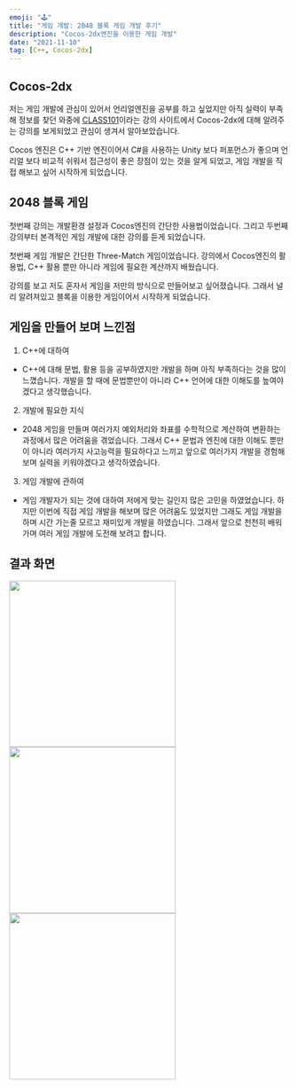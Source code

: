 ```yaml
---
emoji: "🕹"
title: "게임 개발: 2048 블록 게임 개발 후기"
description: "Cocos-2dx엔진을 이용한 게임 개발"
date: "2021-11-10"
tag: [C++, Cocos-2dx]
---
```


## Cocos-2dx

저는 게임 개발에 관심이 있어서 언리얼엔진을 공부를 하고 싶었지만 아직 실력이 부족해 정보를 찾던 와중에 [CLASS101](https://class101.net/products/604e14e83aa1a2000e442589)이라는 강의 사이트에서 Cocos-2dx에 대해 알려주는 강의를 보게되었고 관심이 생겨서 알아보았습니다.

Cocos 엔진은 C++ 기반 엔진이어서 C#을 사용하는 Unity 보다 퍼포먼스가 좋으며 언리얼 보다 비교적 쉬워서 접근성이 좋은 장점이 있는 것을 알게 되었고, 게임 개발을 직접 해보고 싶어 시작하게 되었습니다.

## 2048 블록 게임

첫번째 강의는 개발환경 설정과 Cocos엔진의 간단한 사용법이었습니다. 그리고 두번째 강의부터 본격적인 게임 개발에 대한 강의를 듣게 되었습니다.

첫번째 게임 개발은 간단한 Three-Match 게임이었습니다. 강의에서 Cocos엔진의 활용법, C++ 활용 뿐만 아니라 게임에 필요한 계산까지 배웠습니다.

강의를 보고 저도 혼자서 게임을 저만의 방식으로 만들어보고 싶어졌습니다. 그래서 널리 알려져있고 블록을 이용한 게임이어서 시작하게 되었습니다.

## 게임을 만들어 보며 느낀점

1. C++에 대하여

-   C++에 대해 문법, 활용 등을 공부하였지만 개발을 하며 아직 부족하다는 것을 많이 느꼈습니다. 개발을 할 때에 문법뿐만이 아니라 C++ 언어에 대한 이해도를 높여야겠다고 생각했습니다.

2. 개발에 필요한 지식

-   2048 게임을 만들며 여러가지 예외처리와 좌표를 수학적으로 계산하여 변환하는 과정에서 많은 어려움을 겪었습니다. 그래서 C++ 문법과 엔진에 대한 이해도 뿐만이 아니라
    여러가지 사고능력을 필요하다고 느끼고 앞으로 여러가지 개발을 경험해보며 실력을 키워야겠다고 생각하였습니다.

3. 게임 개발에 관하여

-   게임 개발자가 되는 것에 대하여 저에게 맞는 길인지 많은 고민을 하였었습니다. 하지만 이번에 직접 게임 개발을 해보며 많은 어려움도 있었지만 그래도 게임 개발을 하며 시간 가는줄 모르고
    재미있게 개발을 하였습니다. 그래서 앞으로 천천히 배워가며 여러 게임 개발에 도전해 보려고 합니다.

## 결과 화면

<div class="img-txt-wrap">
    <div class="img-wrap">
        <img width="300"  src="https://user-images.githubusercontent.com/83346490/141237812-a22f0a6d-666a-4c2d-906d-384358256455.png"/>
    </div>
    <div class="img-wrap">
        <img width="300" src="https://user-images.githubusercontent.com/83346490/141237680-75f6656e-1733-41a4-8556-a91715d87b03.png"/>
    </div>
    <div class="img-wrap">
        <img width="300" src="https://user-images.githubusercontent.com/83346490/141237854-defe9051-b556-47c6-9ea9-502f6b059ba8.png"/>
    </div>
</div>
